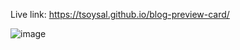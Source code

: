 Live link: https://tsoysal.github.io/blog-preview-card/

![image](https://github.com/tsoysal/blog-preview-card/assets/137247868/0d30bc77-a691-414d-8189-63b6f96cbc34)
